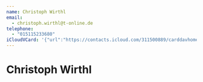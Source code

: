 ```yaml
---
name: Christoph Wirthl
email:
  - christoph.wirthl@t-online.de
telephone:
  - "015115233680"
iCloudVCard: '{"url":"https://contacts.icloud.com/311500889/carddavhome/card/YTM0NWNiNWMtYzU1Mi00MjlmLWE0ZjUtMjQ0MjQzZjVlMDdi.vcf","etag":"\"kmfhe3sf\"","data":"BEGIN:VCARD\r\nVERSION:3.0\r\nFN:\r\nN:Wirthl;Christoph;;;\r\nUID:a345cb5c-c552-429f-a4f5-244243f5e07b\r\nPRODID:-//Apple Inc.//Apple WebDAV Outlook Store 4.8.26//ENX-APPLE-OL-MAPPI\r\n NG-INFO:1\r\nREV:2025-04-03T22:10:16Z\r\nORG:;\r\nEMAIL:christoph.wirthl@t-online.de\r\nTEL;TYPE=CELL:015115233680\r\nEND:VCARD"}'
---
```

# Christoph Wirthl